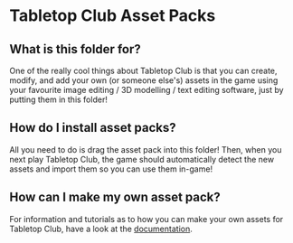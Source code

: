 # Tabletop Club Asset Packs

## What is this folder for?

One of the really cool things about Tabletop Club is that you can create,
modify, and add your own (or someone else's) assets in the game using your
favourite image editing / 3D modelling / text editing software, just by putting
them in this folder!

## How do I install asset packs?

All you need to do is drag the asset pack into this folder! Then, when you next
play Tabletop Club, the game should automatically detect the new assets and
import them so you can use them in-game!

## How can I make my own asset pack?

For information and tutorials as to how you can make your own assets for
Tabletop Club, have a look at the
[documentation](https://docs.tabletopclub.net/en/stable/custom_assets/asset_packs/index.html).
